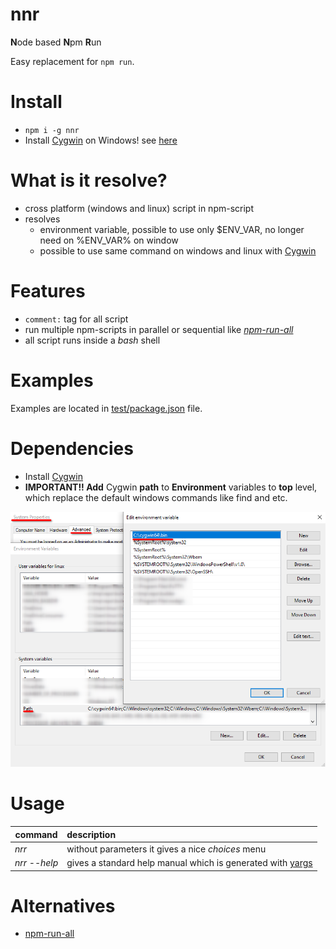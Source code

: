 # nnr

**N**ode based **N**pm **R**un

Easy replacement for `npm run`.

# Install 
* ```npm i -g nnr```
* Install [Cygwin](https://www.cygwin.com/) on Windows! see [here](#Dependencies)

# What is it resolve?
* cross platform (windows and linux) script in npm-script
* resolves
    * environment variable, possible to use only $ENV_VAR, no longer need on %ENV_VAR% on window
    * possible to use same command on windows and linux with [Cygwin](https://www.cygwin.com/)


# Features

* `comment:` tag for all script
* run multiple npm-scripts in parallel or sequential like *[npm-run-all](https://github.com/mysticatea/npm-run-all)*
* all script runs inside a *bash* shell

# Examples

Examples are located in [test/package.json](test/package.json) file.

# Dependencies

* Install [Cygwin](https://www.cygwin.com/)
* **IMPORTANT!! Add** Cygwin **path** to **Environment** variables to **top** level, which replace the default windows commands like find and etc.

![Alt text](/docs/windows_settings.png?raw=true)

# Usage

| command        | description|
| ------------- |:-------------|
| *nrr* | without parameters it gives a nice *choices* menu |
| *nrr --help* | gives a standard help manual which is generated with [yargs](https://www.npmjs.com/package/yargs)|


# Alternatives

* [npm-run-all](https://github.com/mysticatea/npm-run-all)